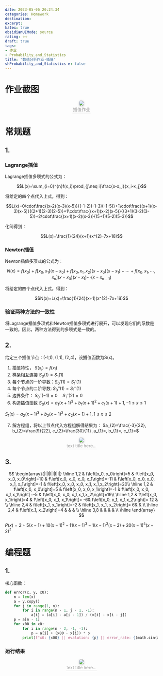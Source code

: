 ```yaml
---
date: 2023-05-06 20:24:34
categories: Homework 
destination: 
excerpt: 
katex: true
obsidianUIMode: source
rating: ⭐⭐
draft: true
tags:  
- 作业 
- Probability_and_Statistics 
title: "数值分析作业-插值"
shProbability_and_Statistics e: false
---
```


# 作业截图

<center>
    <img style="border-radius: 0.3125em;
    box-shadow: 0 2px 4px 0 rgba(34,36,38,.12),0 2px 10px 0 rgba(34,36,38,.08);"
    src="https://search.pstatic.net/common?src=https://i.imgur.com/Z1z5wjE.png">
    <br>
    <div style="color:orange; border-bottom: 1px solid #d9d9d9;
    display: inline-block;
    color: #999;
    padding: 2px;">插值作业
    </div>
</center>

# 常规题

## 1.

### Lagrange插值

Lagrange插值多项式的公式为：

$$L(x)=\sum_{i=0}^{n}f(x_i)\prod_{j\neq i}\frac{x-x_j}{x_i-x_j}$$

将给定的四个点代入上式，得到：

$$L(x)=0\cdot\frac{(x-2)(x-3)(x-5)}{(-1-2)(-1-3)(-1-5)}+1\cdot\frac{(x+1)(x-3)(x-5)}{(2+1)(2-3)(2-5)}+1\cdot\frac{(x+1)(x-2)(x-5)}{(3+1)(3-2)(3-5)}+2\cdot\frac{(x+1)(x-2)(x-3)}{(5+1)(5-2)(5-3)}$$

化简得到：

$$L(x)=\frac{1}{24}(x+1)(x^{2}-7x+18)$$

### Newton插值

Newton插值多项式的公式为：

$$N(x)=f(x_0)+f[x_0,x_1](x-x_0)+f[x_0,x_1,x_2](x-x_0)(x-x_1)+\cdots+f[x_0,x_1,\cdots,x_n](x-x_0)(x-x_1)\cdots(x-x_{n-1})$$


将给定的四个点代入上式，得到：

$$N(x)=L(x)=\frac{1}{24}(x+1)(x^{2}-7x+18)$$

### 验证两种方法的一致性

将Lagrange插值多项式和Newton插值多项式进行展开，可以发现它们的系数是一致的。因此，两种方法得到的多项式是一致的。


## 2.

给定三个插值节点：(-1,1), (1,1), (2,4)，设插值函数为S(x)。
1. 插值特性， $S\left(x_i\right)=f\left(x_i\right)$
2. 样条相互连接 $S_0(1) =  S_1(1)$
3. 每个节点的一阶导数：$S_0'(1) = S_1'(1)$
4. 每个节点的二阶导数: $S_0''(1) =  S_1''(1)$
5. 边界条件： $S_0''(-1) = 0 \quad S_1''(2) = 0$
6. 构造插值函数
$S_0(x) = a_1(x +1)^3 + b_1(x +1)^2 + c_1(x +1) + 1, -1 \leqslant x \leqslant 1$

$S_1(x) = a_2(x - 1)^3 + b_2(x - 1)^2 + c_2(x - 1) + 1, 1 \leqslant x \leqslant 2$

7. 解方程组，将以上节点代入方程组解得结果为：
$a_{2}=\frac{-3}{22}, b_{2}=\frac{9}{22}, c_{2}=\frac{30}{11} ,a_{1}=, b_{1}=, c_{1}=$


<center>
    <img style="border-radius: 0.3125em;
    box-shadow: 0 2px 4px 0 rgba(34,36,38,.12),0 2px 10px 0 rgba(34,36,38,.08);"
    src="https://search.pstatic.net/common?src=https://i.imgur.com/KB5fbX4.png">
    <br>
    <div style="color:orange; border-bottom: 1px solid #d9d9d9;
    display: inline-block;
    color: #999;
    padding: 2px;">text title here...
    </div>
</center>


## 3.

$$
\begin{array}{|l|l|l|l|l|l|}
\hline 1,2 & f\left[x_0, x_0\right]=5 & f\left[x_0, x_0, x_0\right]=10 & f\left[x_0, x_0, x_0, x_1\right]=-11 & f\left[x_0, x_0, x_0, x_1, x_1\right]=-1 & f\left[x_0, x_0, x_0, x_1, x_1,x_2\right]=20\\
\hline 1,2 & f\left[x_0, x_0\right]=5 & f\left[x_0, x_0, x_1\right]=-1 & f\left[x_0, x_0, x_1,x_1\right]=-5 & f\left[x_0, x_0, x_1,x_1,x_2\right]=19\\
\hline 1,2 & f\left[x_0, x_1\right]=4 & f\left[x_0, x_1, x_1\right]= -6& f\left[x_0, x_1, x_1,x_2\right]= 12 &  \\
\hline 2,4 & f\left[x_1, x_1\right]=-2 & f\left[x_1, x_1, x_2\right]= 6&  & \\
\hline 2,4 & f\left[x_1, x_2\right]=4 &  & & \\
\hline 3,8 &  & & & \\
\hline
\end{array}
$$

$P(x)=2+5(x-1)+10(x-1)^{2}-11(x-1)^{3}-1(x-1)^{3}(x-2)+20(x-1)^{4}(x-2)^{2}$
# 编程题


## 1. 

核心函数：
```python
def error(x, y, x0):
    n = len(x)
    a = y.copy()
    for j in range(1, n):
        for i in range(n - 1, j - 1, -1):
            a[i] = (a[i] - a[i - 1]) / (x[i] - x[i - j])
    p = a[n - 1]
    for x00 in x0:
        for i in range(n - 2, -1, -1):
            p = a[i] + (x00 - x[i]) * p
        print(f"x0: {x00} || evalution: {p} || error_rate: {(math.sin(x00) - p)*100/math.sin(x00)}%")
```


### 运行结果

<center>
    <img style="border-radius: 0.3125em;
    box-shadow: 0 2px 4px 0 rgba(34,36,38,.12),0 2px 10px 0 rgba(34,36,38,.08);"
    src="https://search.pstatic.net/common?src=https://i.imgur.com/JCgdzvX.png">
    <br>
    <div style="color:orange; border-bottom: 1px solid #d9d9d9;
    display: inline-block;
    color: #999;
    padding: 2px;">text title here...
    </div>
</center>


